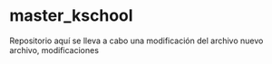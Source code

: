 # master_kschool
Repositorio
aquí se lleva a cabo una modificación del archivo
nuevo archivo, modificaciones
